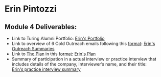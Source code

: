 # Erin Pintozzi

## Module 4 Deliverables:

* Link to Turing Alumni Portfolio: [Erin's Portfolio](https://www.turing.io/alumni/erin-pintozzi)
* Link to overview of 6 Cold Outreach emails following this [format](https://github.com/turingschool/professional_skills/blob/master/module_four/outreach_deliverable_guidelines.md): [Erin's Outreach Summaries](https://gist.github.com/epintozzi/fa66b0052d553d3df6b6ecb336691e34)
* Link to [The Plan](https://github.com/turingschool/backend-curriculum-site/blob/gh-pages/module4/projects/the-plan/index.md) in this [format](https://github.com/turingschool/backend-curriculum-site/blob/gh-pages/module4/projects/the-plan/template.markdown): [Erin's Plan](https://gist.github.com/epintozzi/16b4a6194e5bf2229d137428d8123324)
* Summary of participation in a actual interview or practice interview that includes details of the company, interviewer’s name, and their title: [Erin's practice interview summary](https://gist.github.com/epintozzi/320abfbd67f8b47ed345942471b91216)
